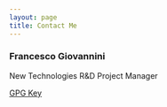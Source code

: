 ```yaml
---
layout: page
title: Contact Me
---
```


### Francesco Giovannini
New Technologies R&D Project Manager  
<!--- [francesco.giovannini [at] inria.fr](mailto:francesco.giovannini[at]inria.fr)  --->
[GPG Key](https://pgp.mit.edu/pks/lookup?op=get&search=0xF11F3CCA673A7BC2)  
